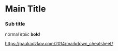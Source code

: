 # Main Title

### Sub title

normal
*italic*
**bold**

https://paulradzkov.com/2014/markdown_cheatsheet/